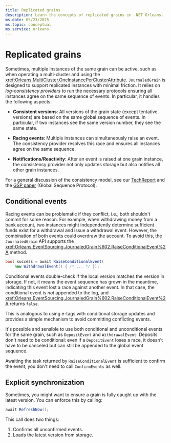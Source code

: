 ```yaml
---
title: Replicated grains
description: Learn the concepts of replicated grains in .NET Orleans.
ms.date: 05/23/2025
ms.topic: conceptual
ms.service: orleans
---
```


# Replicated grains

Sometimes, multiple instances of the same grain can be active, such as when operating a multi-cluster and using the <xref:Orleans.MultiCluster.OneInstancePerClusterAttribute>. `JournaledGrain` is designed to support replicated instances with minimal friction. It relies on *log-consistency providers* to run the necessary protocols ensuring all instances agree on the same sequence of events. In particular, it handles the following aspects:

- **Consistent versions**: All versions of the grain state (except tentative versions) are based on the same global sequence of events. In particular, if two instances see the same version number, they see the same state.

- **Racing events**: Multiple instances can simultaneously raise an event. The consistency provider resolves this race and ensures all instances agree on the same sequence.

- **Notifications/Reactivity**: After an event is raised at one grain instance, the consistency provider not only updates storage but also notifies all other grain instances.

For a general discussion of the consistency model, see our [TechReport](https://www.microsoft.com/research/publication/geo-distribution-actor-based-services/) and the [GSP paper](https://www.microsoft.com/research/publication/global-sequence-protocol-a-robust-abstraction-for-replicated-shared-state-extended-version/) (Global Sequence Protocol).

## Conditional events

Racing events can be problematic if they conflict, i.e., both shouldn't commit for some reason. For example, when withdrawing money from a bank account, two instances might independently determine sufficient funds exist for a withdrawal and issue a withdrawal event. However, the combination of both events could overdraw the account. To avoid this, the `JournaledGrain` API supports the <xref:Orleans.EventSourcing.JournaledGrain%602.RaiseConditionalEvent%2A> method.

```csharp
bool success = await RaiseConditionalEvent(
    new WithdrawalEvent() { /* ... */ });
```

Conditional events double-check if the local version matches the version in storage. If not, it means the event sequence has grown in the meantime, indicating this event lost a race against another event. In that case, the conditional event is *not* appended to the log, and <xref:Orleans.EventSourcing.JournaledGrain%602.RaiseConditionalEvent%2A> returns `false`.

This is analogous to using e-tags with conditional storage updates and provides a simple mechanism to avoid committing conflicting events.

It's possible and sensible to use both conditional and unconditional events for the same grain, such as `DepositEvent` and `WithdrawalEvent`. Deposits don't need to be conditional: even if a `DepositEvent` loses a race, it doesn't have to be canceled but can still be appended to the global event sequence.

Awaiting the task returned by `RaiseConditionalEvent` is sufficient to confirm the event; you don't need to call `ConfirmEvents` as well.

## Explicit synchronization

Sometimes, you might want to ensure a grain is fully caught up with the latest version. You can enforce this by calling:

```csharp
await RefreshNow();
```

This call does two things:

1. Confirms all unconfirmed events.
2. Loads the latest version from storage.
